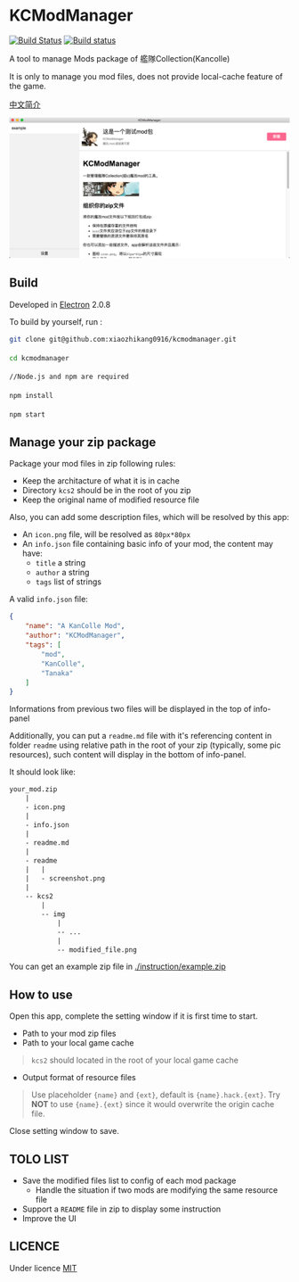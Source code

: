 # KCModManager

[![Build Status](https://travis-ci.org/xiaozhikang0916/kcmodmanager.svg?branch=master)](https://travis-ci.org/xiaozhikang0916/kcmodmanager)
[![Build status](https://ci.appveyor.com/api/projects/status/g9nf98ljeai65vgf/branch/master?svg=true)](https://ci.appveyor.com/project/xiaozhikang0916/kcmodmanager/branch/master)

A tool to manage Mods package of 艦隊Collection(Kancolle)

It is only to manage you mod files, does not provide local-cache feature of the game.

[中文简介](./README-ch.md)

![screenshot](./instruction/screenshot.png)

## Build

Developed in [Electron](https://electronjs.org/) 2.0.8

To build by yourself, run :

```bash
git clone git@github.com:xiaozhikang0916/kcmodmanager.git

cd kcmodmanager

//Node.js and npm are required

npm install

npm start
```

## Manage your zip package

Package your mod files in zip following rules:

* Keep the architacture of what it is in cache
* Directory `kcs2` should be in the root of you zip
* Keep the original name of modified resource file

Also, you can add some description files, which will be resolved by this app:

* An `icon.png` file, will be resolved as `80px*80px`
* An `info.json` file containing basic info of your mod, the content may have:
  * `title` a string
  * `author` a string
  * `tags` list of strings

A valid `info.json` file:

```json
{
    "name": "A KanColle Mod",
    "author": "KCModManager",
    "tags": [
        "mod",
        "KanColle",
        "Tanaka"
    ]
}
```

Informations from previous two files will be displayed in the top of info-panel

Additionally, you can put a `readme.md` file with it's referencing content in folder `readme` using relative path in the root of your zip (typically, some pic resources), such content will display in the bottom of info-panel.

It should look like:

```
your_mod.zip
    |
    - icon.png
    |
    - info.json
    |
    - readme.md
    |
    - readme
    |   |
    |   - screenshot.png
    |
    -- kcs2
        |
        -- img
            |
            -- ...
            |
            -- modified_file.png
```

You can get an example zip file in [./instruction/example.zip](./instruction/example.zip)

## How to use

Open this app, complete the setting window if it is first time to start.

* Path to your mod zip files
* Path to your local game cache
> `kcs2` should located in the root of your local game cache
* Output format of resource files
> Use placeholder `{name}` and `{ext}`, default is `{name}.hack.{ext}`. Try **NOT** to use `{name}.{ext}` since it would overwrite the origin cache file.

Close setting window to save.

## TOLO LIST

* Save the modified files list to config of each mod package
  * Handle the situation if two mods are modifying the same resource file
* Support a `README` file in zip to display some instruction
* Improve the UI

## LICENCE

Under licence [MIT](./LICENCE)
